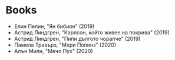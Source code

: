 # Books

  + Елин Пелин, "Ян бибиян" (2019)
  + Астрид Линдгрен, "Карлсон, който живее на покрива" (2019)
  + Астрид Линдгрен, "Пипи дългото чорапче" (2019)
  + Памела Травърз, "Мери Попинз" (2020)
  + Алън Милн, "Мечо Пух" (2020)
